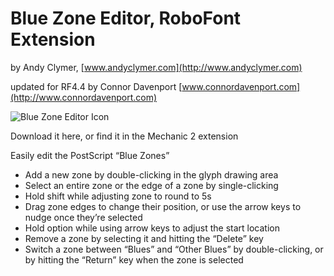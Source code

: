 # Blue Zone Editor, RoboFont Extension

by Andy Clymer, [www.andyclymer.com](http://www.andyclymer.com)

updated for RF4.4 by Connor Davenport [www.connordavenport.com](http://www.connordavenport.com)

![Blue Zone Editor Icon](source/resources/icon.png?raw=true)

Download it here, or find it in the Mechanic 2 extension

Easily edit the PostScript “Blue Zones”

- Add a new zone by double-clicking in the glyph drawing area
- Select an entire zone or the edge of a zone by single-clicking
- Hold shift while adjusting zone to round to 5s
- Drag zone edges to change their position, or use the arrow keys to nudge once they’re selected
- Hold option while using arrow keys to adjust the start location
- Remove a zone by selecting it and hitting the “Delete” key
- Switch a zone between “Blues” and “Other Blues” by double-clicking, or by hitting the “Return” key when the zone is selected